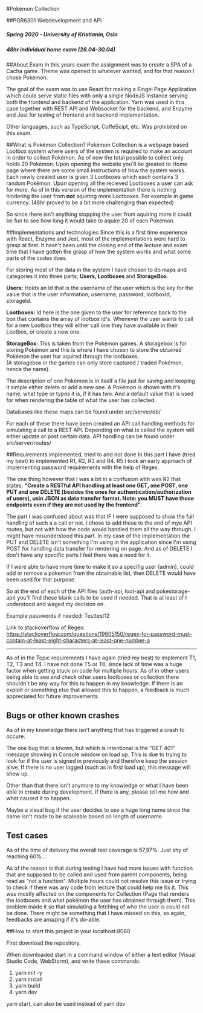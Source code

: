 #Pokémon Collection

##PGR6301 Webdevelopment and API
##### Spring 2020 - University of Kristiania, Oslo
##### 48hr individual home exam (28.04-30.04)

##About Exam
In this years exam the assignment was to create a SPA of a Cacha game. Theme was opened
to whatever wanted, and for that reason I chose Pokémon.

The goal of the exam was to use React for making a Singel Page Application which could serve static
files with only a single NodeJS instance serving both the frontend and backend of the application. 
Yarn was used in this case together with REST API and Websocket for the backend, and Enzyme and Jest for
testing of frontend and backend implementation.
<br>

Other languages, such as TypeScript, CoffeScipt, etc. Was prohibited on this exam.
<br>
 
##What is Pokémon Collection?
Pokémon Collection is a webpage based Lootbox system where users of the system is required
to make an account in order to collect Pokémon. As of now the total possible to collect only holds 20 Pokémon.
Upon opening the website you'll be greated to Home page where there are some small instructions of how the system works.
Each newly created user is given 3 Lootboxes which each contains 3 random Pokémon. Upon opening all the recieved Lootboxes a user can ask for more.
As of in this version of the implementation there is nothing hindering the user from <b>not</b> aquiring more Lootboxes. 
For example in game currency. (48hr proved to be a bit more challenging than expected)

So since there isn't anything stopping the user from aquiring more it could be fun to see how long it
would take to aquire 20 of each Pokémon.


##Implementations and technologies
Since this is a first time experience with React, Enzyme and Jest, most of the implementations were hard to grasp at first.
It hasn't been until the closing end of the lecture and exam time that I have gotten the grasp of
how the system works and what some parts of the codes does.

For storing most of the data in the system I have chosen to do maps and categories it into three parts; 
<b>Users, Lootboxes </b> and <b>StorageBox</b>.

<b>Users:</b> Holds an Id that is the username of the user which is the key for the value that is the user information; username, password, lootboxId, storageId.

<b>Lootboxes:</b> Id here is the one given to the user for reference back to the box that contains the array of lootbox id's. Whenever the user wants to call for a new Lootbox
 they will either call one they have available in their Lootbox, or create a new one.
 
<b>StorageBox:</b> This is taken from the Pokémon games. A storagebox is for storing Pokémon and this
is where I have chosen to store the obtained Pokémon the user har aquired through the lootboxes.  
(A storagebox in the games can only store captured / traded Pokémon, hence the name).

The description of one Pokémon is in itself a file just for saving and keeping it simple either delete or add a new one.
A Pokémon is shown with it's name, what type or types it is, if it has two. And a default value that is used for when rendering the table of what the user has collected.
 
Databases like these maps can be found under src/server/db/ 
 

For each of these there have been created an API call handling methods for simulating a call to a REST API. Depending on what is called the system will either update or post certain data.
API handling can be found under src/server/routes/


##Requirements implemented, tried to and not done
In this part I have (tried my best) to implemented R1, R2, R3 and R4. R5 I took an early approach of implementing 
password requirements with the help of Regex.

The one thing however that I was a bit in a confusion with was R2 that states; <b>"Create a RESTful API handling at least one
GET, one POST, one PUT and one DELETE (besides the ones for authentication/authorization of users), usin JSON as data transfer format. Note:
you MUST have those endpoints even if they are not used by the frontend".</b>

The part I was confused about was that IF I were supposed to show the full handling of such a a call or not. I chose to add these to the end of mye API routes, but not with how the code would handled them all the way through. I might have misunderstood this part. 
In my case of the implementation the PUT and DELETE isn't something I'm using in the application since I'm using POST for handling data transfer for rendering on page. And as 
of DELETE I don't have any specific parts I feel there was a need for it. 

If I were able to have more time to make it so a specifig user (admin), could add or remove a pokemon from the obtainable list, then DELETE would have been used for that purpose. 

So at the end of each of the API files (auth-api, loot-api and pokestorage-api) you'll find these blank calls to be used if needed. That is at least of I understood and waged my decision on.

Example passwords if needed: Testtest12




Link to stackoverflow of Regex: https://stackoverflow.com/questions/19605150/regex-for-password-must-contain-at-least-eight-characters-at-least-one-number-a
 

<hr>
As of in the Topic requirements I have again (tried my best) to implement T1, T2, T3 and T4. I have not done T5 or T6, since lack of time was a huge factor when getting stuck on code for multiple hours.
As of in other users being able to see and check other users lootboxes or collection there shouldn't be any way for this to happen in my knowledge. If there is an exploit or something else that allowed this to happen, a feedback is much appreciated for future improvements.

 ## Bugs or other known crashes
 As of in my knowledge there isn't anything that has triggered a crash to occure. 
 
 The one bug that is known, but which is intentional is the "GET 401" message showing in Console window on load up. This is due to trying to look for
 if the user is signed in previously and therefore keep the session alive. If there is no user logged (such as in first load up), this message will show up.
 
 Other than that there isn't anymore to my knowledge or what I have been able to create during development. If there is any, please tell me how and what caused it to happen.
 
 Maybe a visual bug if the user decides to use a huge long name since the name isn't made to be scaleable based on length of username.
 
 
## Test cases

As of the time of delivery the overall test coverage is 57,97%. Just shy of reaching 60%...


As of the reason is that during testing I have had more issues with function that are supposed to be called and used from
parent components, being read as "not a function". Multiple hours could not resolve this issue or trying to check if there was any code from lecture
that could help me fix it. This was mostly affected on the components for Collection (Page that renders the lootboxes and what pokémon the user has obtained through them).
This problem made it so that simulating a fetching of who the user is could not be done. There might be something that I have missed on this, so again, feedbacks are amazing if it's do-able.


##How to start this project in your localhost:8080

First download the repository. 

When downloaded start in a command window of either a text editor (Visual Studio Code, WebStorm), and write these commands: 
1. yarn init -y
2. yarn install
3. yarn build
4. yarn dev 

yarn start, can also be used instead of yarn dev



 
 
 
 
 